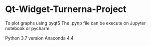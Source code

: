 # Qt-Widget-Turnerna-Project
To plot graphs using pyqt5
The .pynp file can be execute on Jupyter notebook or pycharm.

Python 3.7 version
Anaconda 4.4 
